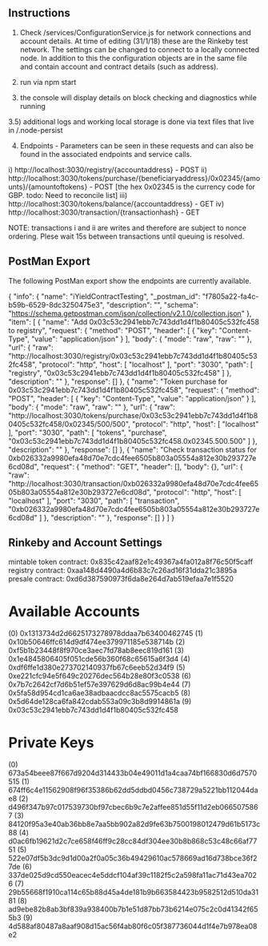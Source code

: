 Instructions
------------

1) Check /services/ConfigurationService.js for network connections and account details. At time of editing (31/1/18) these are the Rinkeby test network. The settings can be changed to connect to a locally connected node. In addition to this the configuration objects are in the same file and contain account and contract details (such as address).

2) run via npm start

3) the console will display details on block checking and diagnostics while running

3.5) additional logs and working local storage is done via text files that live in /.node-persist

4) Endpoints - Parameters can be seen in these requests and can also be found in the associated endpoints and service calls.

i) http://localhost:3030/registry/{accountaddress} - POST
ii) http://localhost:3030/tokens/purchase/{beneficiaryaddress}/0x02345/{amounts}/{amountoftokens} - POST [the hex 0x02345 is the currency code for GBP. todo: Need to reconcile list]
iii) http://localhost:3030/tokens/balance/{accountaddress} - GET
iv) http://localhost:3030/transaction/{transactionhash} - GET

NOTE: transactions i and ii are writes and therefore are subject to nonce ordering. Plese wait 15s between transactions until queuing is resolved.


PostMan Export
--------------

The following PostMan export show the endpoints are currently available.

{
	"info": {
		"name": "iYieldContractTesting",
		"_postman_id": "f7805a22-fa4c-b59b-6529-8dc3250475e3",
		"description": "",
		"schema": "https://schema.getpostman.com/json/collection/v2.1.0/collection.json"
	},
	"item": [
		{
			"name": "Add 0x03c53c2941ebb7c743dd1d4f1b80405c532fc458 to registry",
			"request": {
				"method": "POST",
				"header": [
					{
						"key": "Content-Type",
						"value": "application/json"
					}
				],
				"body": {
					"mode": "raw",
					"raw": ""
				},
				"url": {
					"raw": "http://localhost:3030/registry/0x03c53c2941ebb7c743dd1d4f1b80405c532fc458",
					"protocol": "http",
					"host": [
						"localhost"
					],
					"port": "3030",
					"path": [
						"registry",
						"0x03c53c2941ebb7c743dd1d4f1b80405c532fc458"
					]
				},
				"description": ""
			},
			"response": []
		},
		{
			"name": "Token purchase for 0x03c53c2941ebb7c743dd1d4f1b80405c532fc458",
			"request": {
				"method": "POST",
				"header": [
					{
						"key": "Content-Type",
						"value": "application/json"
					}
				],
				"body": {
					"mode": "raw",
					"raw": ""
				},
				"url": {
					"raw": "http://localhost:3030/tokens/purchase/0x03c53c2941ebb7c743dd1d4f1b80405c532fc458/0x02345/500/500",
					"protocol": "http",
					"host": [
						"localhost"
					],
					"port": "3030",
					"path": [
						"tokens",
						"purchase",
						"0x03c53c2941ebb7c743dd1d4f1b80405c532fc458.0x02345.500.500"
					]
				},
				"description": ""
			},
			"response": []
		},
		{
			"name": "Check transaction status for 0xb026332a9980efa48d70e7cdc4fee6505b803a05554a812e30b293727e6cd08d",
			"request": {
				"method": "GET",
				"header": [],
				"body": {},
				"url": {
					"raw": "http://localhost:3030/transaction/0xb026332a9980efa48d70e7cdc4fee6505b803a05554a812e30b293727e6cd08d",
					"protocol": "http",
					"host": [
						"localhost"
					],
					"port": "3030",
					"path": [
						"transaction",
						"0xb026332a9980efa48d70e7cdc4fee6505b803a05554a812e30b293727e6cd08d"
					]
				},
				"description": ""
			},
			"response": []
		}
	]
}




Rinkeby and Account Settings
-----------------------------

mintable token contract: 0x835c42aaf82e1c49367a4fa012a8f76c50f5caff
registry contract: 0xaa148d4490a4d6b83c7c26ad16f31dda21c3895a
presale contract: 0xd6d387590973f6da8e264d7ab519efaa7e1f5520




Available Accounts
==================
(0) 0x1313734d2d6625173278978ddaa7b63400462745
(1) 0x10b50646ffc614d9df474ee379971185e538714b
(2) 0xf5b1b23448f8f970ce3aec7fd78ab8eec819d161
(3) 0x1e4845806405f051cde56b360f68c65615a6f3d4
(4) 0xdf6ffe1d380e273702140937fb67c6eeb52d34f9
(5) 0xe221cfc94e5f649c20276dec564b28e80f3c0538
(6) 0x7b7c2642cf7d6b51ef57e397629d6d8ac99b4e44
(7) 0x5fa58d954cd1ca6ae38adbaacdcc8ac5575cacb5
(8) 0x5d64de128ca6fa842cdab553a09c3b8d9914861a
(9) 0x03c53c2941ebb7c743dd1d4f1b80405c532fc458

Private Keys
==================
(0) 673a54beee87f667d9204d314433b04e49011d1a4caa74bf166830d6d7570515
(1) 674ff6c4e11562908f96f35386b62dd5ddbd0456c738729a5221bb112044dae8
(2) d496f347b97c017539730bf97cbec6b9c7e2affee851d55f11d2eb0665075867
(3) 84120f95a3e40ab36bb8e7aa5bb902a82d9fe63b7500198012479d61b5173c88
(4) d0ac6fb19621d2c7ce658f46ff9c28cc84df304ee30b8b868c53c48c66af7751
(5) 522e07df5b3dc9d1d00a2f0a05c36b49429610ac578669ad16d738bce36f27de
(6) 337de025d9cd550eacec4e5ddcf104af39c1182f5c2a598fa11ac71d43ea7026
(7) 29b55668f1910ca114c65b88d45a4de181b9b663584423b9582512d510da3181
(8) ad9ebe82b8ab3bf839a938400b7b1e51d87bb73b6214e075c2c0d41342f655b3
(9) 4d588af80487a8aaf908d15ac56f4ab80f6c05f387736044d1f4e7b978ea08e2
